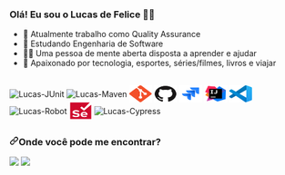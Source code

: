 ### Olá! Eu sou o Lucas de Felice 🙋‍♂️

- 🔭 Atualmente trabalho como Quality Assurance
- 🌱 Estudando Engenharia de Software
- 🙇‍♂️ Uma pessoa de mente aberta disposta a aprender e ajudar
- 🖤 Apaixonado por tecnologia, esportes, séries/filmes, livros e viajar
  

<div style="display: inline_block"><br>
  <img align="center" alt="Lucas-JUnit" height="30" width="40" src="https://edusera.org/wp-content/uploads/2021/07/874086-1.png">
  <img align="center" alt="Lucas-Maven" height="30" width="40" src="https://www.jrebel.com/sites/default/files/styles/social_preview_image/public/image/2020-07/image-blog-what-is-maven.jpg?itok=x9YxUgiO">
  <img align="center" alt="Lucas-Git" height="30" width="40" src="https://raw.githubusercontent.com/devicons/devicon/master/icons/git/git-original.svg">
  <img align="center" alt="Lucas-GitHub" height="30" width="40" src="https://raw.githubusercontent.com/devicons/devicon/master/icons/github/github-original.svg">
  <img align="center" alt="Lucas-JIRA" height="30" width="40" src="https://raw.githubusercontent.com/devicons/devicon/master/icons/jira/jira-original.svg">
  <img align="center" alt="Lucas-IntelliJ" height="30" width="40" src="https://raw.githubusercontent.com/devicons/devicon/master/icons/intellij/intellij-original.svg">
  <img align="center" alt="Lucas-VSCode" height="30" width="40" src="https://raw.githubusercontent.com/devicons/devicon/master/icons/vscode/vscode-original.svg">
  <img align="center" alt="Lucas-Robot" height="30" width="40" src="https://cdn.icon-icons.com/icons2/2107/PNG/512/file_type_robotframework_icon_130193.png">
  <img align="center" alt="Lucas-Selenium" height="30" width="40" src="https://raw.githubusercontent.com/devicons/devicon/master/icons/selenium/selenium-original.svg">
  <img align="center" alt="Lucas-Cypress" height="30" width="40" src="https://www.cypress.io/cypress_logo_social.png">  
</div>


  ##

 <h3 tabindex="-1" dir="auto"><a id="user-content-where-to-find-me" class="anchor" aria-hidden="true" tabindex="-1" href="#where-to-find-me"><svg class="octicon octicon-link" viewBox="0 0 16 16" version="1.1" width="16" height="16" aria-hidden="true"><path d="m7.775 3.275 1.25-1.25a3.5 3.5 0 1 1 4.95 4.95l-2.5 2.5a3.5 3.5 0 0 1-4.95 0 .751.751 0 0 1 .018-1.042.751.751 0 0 1 1.042-.018 1.998 1.998 0 0 0 2.83 0l2.5-2.5a2.002 2.002 0 0 0-2.83-2.83l-1.25 1.25a.751.751 0 0 1-1.042-.018.751.751 0 0 1-.018-1.042Zm-4.69 9.64a1.998 1.998 0 0 0 2.83 0l1.25-1.25a.751.751 0 0 1 1.042.018.751.751 0 0 1 .018 1.042l-1.25 1.25a3.5 3.5 0 1 1-4.95-4.95l2.5-2.5a3.5 3.5 0 0 1 4.95 0 .751.751 0 0 1-.018 1.042.751.751 0 0 1-1.042.018 1.998 1.998 0 0 0-2.83 0l-2.5 2.5a1.998 1.998 0 0 0 0 2.83Z"></path></svg></a>Onde você pode me encontrar?</h3>
<div> 
  <a href = "mailto:lucasfelice92@gmail.com"><img src="https://img.shields.io/badge/-Gmail-%23333?style=for-the-badge&logo=gmail&logoColor=white" target="_blank"></a>
  <a href="https://www.linkedin.com/in/lucas-de-felice-fernandes-92122b149/" target="_blank"><img src="https://img.shields.io/badge/-LinkedIn-%230077B5?style=for-the-badge&logo=linkedin&logoColor=white" target="_blank"></a> 
  
</div>
